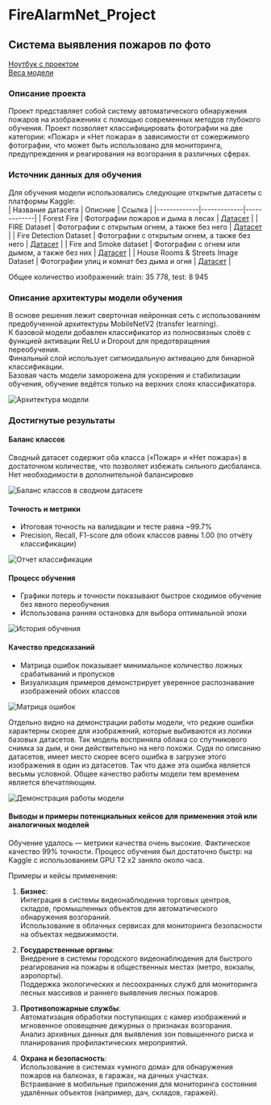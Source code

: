 # FireAlarmNet_Project
## Система выявления пожаров по фото

[Ноутбук с проектом](ds-final-rpoject-detection.ipynb)   
[Веса модели](fire_detector.weights.h5)   
  
### Описание проекта
Проект представляет собой систему автоматического обнаружения пожаров на изображениях с помощью современных методов глубокого обучения. Проект позволяет классифицировать фотографии на две категории: «Пожар» и «Нет пожара» в зависимости от сожержимого фотографии, что может быть использовано для мониторинга, предупреждения и реагирования на возгорания в различных сферах.  

### Источник данных для обучения
Для обучения модели использовались следующие открытые датасеты с платформы Kaggle:  
| Название датасета | Описние | Ссылка |
|-------------|-------------|-------------|
| Forest Fire | Фотографии пожаров и дыма в лесах | [Датасет](https://www.kaggle.com/datasets/kutaykutlu/forest-fire?select=train_fire) |
| FIRE Dataset | Фотографии с открытым огнем, а также без него | [Датасет](https://www.kaggle.com/datasets/phylake1337/fire-dataset) |
| Fire Detection Dataset | Фотографии с открытым огнем, а также без него | [Датасет](https://www.kaggle.com/datasets/atulyakumar98/test-dataset) |
| Fire and Smoke dataset | Фотографии с огнем или дымом, а также без них | [Датасет](https://www.kaggle.com/datasets/ashutosh69/fire-and-smoke-dataset) |
| House Rooms & Streets Image Dataset | Фотографии улиц и комнат без дыма и огня | [Датасет](https://www.kaggle.com/datasets/mikhailma/house-rooms-streets-image-dataset) |  

Общее количество изображений: train: 35 778, test: 8 945

### Описание архитектуры модели обучения  
В основе решения лежит сверточная нейронная сеть с использованием предобученной архитектуры MobileNetV2 (transfer learning).  
К базовой модели добавлен классификатор из полносвязных слоёв с функцией активации ReLU и Dropout для предотвращения переобучения.  
Финальный слой использует сигмоидальную активацию для бинарной классификации.  
Базовая часть модели заморожена для ускорения и стабилизации обучения, обучение ведётся только на верхних слоях классификатора.  

![Архитектура модели](images/model_summary.png)  

### Достигнутые результаты  

#### Баланс классов
Сводный датасет содержит оба класса («Пожар» и «Нет пожара») в достаточном количестве, что позволяет избежать сильного дисбаланса. Нет необходимости в дополнительной балансировке 

![Баланс классов в сводном датасете](images/classes.png)  

#### Точность и метрики  
- Итоговая точность на валидации и тесте равна ~99.7%
- Precision, Recall, F1-score для обоих классов равны 1.00 (по отчёту классификации)

![Отчет классификации](images/report.png)   
  
#### Процесс обучения  
- Графики потерь и точности показывают быстрое сходимое обучение без явного переобучения
- Использована ранняя остановка для выбора оптимальной эпохи

![История обучения](images/history.png)   

  
#### Качество предсказаний  
- Матрица ошибок показывает минимальное количество ложных срабатываний и пропусков
- Визуализация примеров демонстрирует уверенное распознавание изображений обоих классов  
  
![Матрица ошибок](images/confusion_matrix.png)   

Отдельно видно на демонстрации работы модели, что редкие ошибки характерны скорее для изображений, которые выбиваются из логики базовых датасетов. Так модель восприняла облака со спутникового снимка за дым, и они действительно на него похожи. Судя по описанию датасетов, имеет место скорее всего ошибка в загрузке этого изображения в один из датасетов. Так что даже эта ошибка является весьмы условной. Общее качество работы модели тем временем является впечатляющим.  

![Демонстрация работы модели](images/error.png)   

#### Выводы и примеры потенциальных кейсов для применения этой или аналогичных моделей 
Обучение удалось — метрики качества очень высокие. Фактическое качество 99% точности. Процесс обучения был достаточно быстр: на Kaggle с использованием GPU T2 x2 заняло около часа.  

Примеры и кейсы применения:
1. **Бизнес**:  
Интеграция в системы видеонаблюдения торговых центров, складов, промышленных объектов для автоматического обнаружения возгораний.  
Использование в облачных сервисах для мониторинга безопасности на объектах недвижимости.
  
2. **Государственные органы**:  
Внедрение в системы городского видеонаблюдения для быстрого реагирования на пожары в общественных местах (метро, вокзалы, аэропорты).  
Поддержка экологических и лесоохранных служб для мониторинга лесных массивов и раннего выявления лесных пожаров.  
  
3. **Противопожарные службы**:  
Автоматизация обработки поступающих с камер изображений и мгновенное оповещение дежурных о признаках возгорания.  
Анализ архивных данных для выявления зон повышенного риска и планирования профилактических мероприятий.  
  
4. **Охрана и безопасность**:  
Использование в системах «умного дома» для обнаружения пожаров на балконах, в гаражах, на дачных участках.  
Встраивание в мобильные приложения для мониторинга состояния удалённых объектов (например, дач, складов, гаражей).
